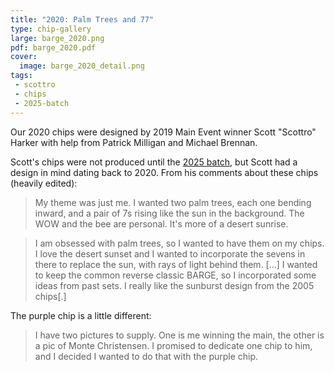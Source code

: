 ```yaml
---
title: "2020: Palm Trees and 77"
type: chip-gallery
large: barge_2020.png
pdf: barge_2020.pdf
cover:
  image: barge_2020_detail.png
tags:
 - scottro
 - chips
 - 2025-batch
---
```


Our 2020 chips were designed by 2019 Main Event winner Scott "Scottro" Harker
with help from Patrick Milligan and Michael Brennan.

Scott's chips were not produced until the [2025 batch](/tags/2025-batch/), but
Scott had a design in mind dating back to 2020.  From his comments about these
chips (heavily edited):

> My theme was just me. I wanted two palm trees, each one bending inward, and a
> pair of 7s rising like the sun in the background.  The WOW and the bee are
> personal.  It's more of a desert sunrise.

> I am obsessed with palm trees, so I wanted to have them on my chips. I love
> the desert sunset and I wanted to incorporate the sevens in there to replace
> the sun, with rays of light behind them. [...]  I wanted to keep the common
> reverse classic BARGE, so I incorporated some ideas from past sets. I really
> like the sunburst design from the 2005 chips[.]

The purple chip is a little different:

> I have two pictures to supply. One is me winning the main, the other is a pic
> of Monte Christensen.  I promised to dedicate one chip to him, and I decided
> I wanted to do that with the purple chip.

